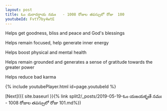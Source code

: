 ```yaml
---
layout: post
title: ఓం దురాదర్షాయ నమః   - 1008 రోజుల తపస్సులో రోజు  100
youtubeId: FvtY7by4wtE
---
```

 
 
Helps get goodness, bliss and peace and God's blessings
 
Helps remain focused, help generate inner energy 
 
Helps boost physical and mental health 
 
Helps remain grounded and generates a sense of gratitude towards the greater power 
 
Helps reduce bad karma
 
 
 
 


{% include youtubePlayer.html id=page.youtubeId %}
 
[Next]({{ site.baseurl }}{% link  split2/_posts/2019-05-19-ఓం యఙయకృతే నమః   - 1008 రోజుల తపస్సులో రోజు  101.md%})
 
